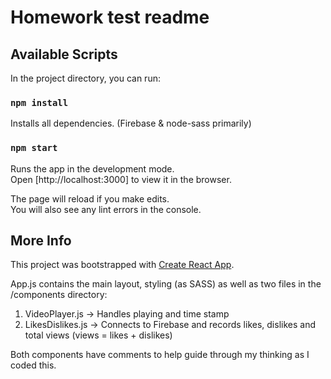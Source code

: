 # Homework test readme

## Available Scripts

In the project directory, you can run:

### `npm install`

Installs all dependencies. (Firebase & node-sass primarily)

### `npm start`

Runs the app in the development mode.<br>
Open [http://localhost:3000] to view it in the browser.

The page will reload if you make edits.<br>
You will also see any lint errors in the console.

## More Info

This project was bootstrapped with [Create React App](https://github.com/facebook/create-react-app).

App.js contains the main layout, styling (as SASS) as well as two files in the /components directory:

1. VideoPlayer.js -> Handles playing and time stamp
2. LikesDislikes.js -> Connects to Firebase and records likes, dislikes and total views (views = likes + dislikes)

Both components have comments to help guide through my thinking as I coded this.
